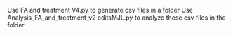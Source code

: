 Use FA and treatment V4.py to generate csv files in a folder
Use Analysis_FA_and_treatment_v2 editsMJL.py to analyze these csv files in the folder
